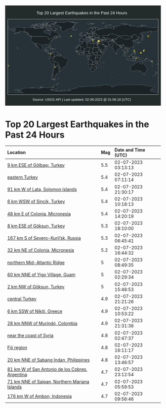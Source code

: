 ![Map](./map.png)

# Top 20 Largest Earthquakes in the Past 24 Hours

| Location | Mag | Date and Time (UTC) |
|:---|:---|:---|
| [9 km ESE of Gölbaşı, Turkey](https://earthquake.usgs.gov/earthquakes/eventpage/us6000jm5e) | 5.5 | 02-07-2023 03:13:13 |
| [eastern Turkey](https://earthquake.usgs.gov/earthquakes/eventpage/us6000jm6p) | 5.4 | 02-07-2023 07:11:14 |
| [91 km W of Lata, Solomon Islands](https://earthquake.usgs.gov/earthquakes/eventpage/us6000jmcg) | 5.4 | 02-07-2023 21:30:17 |
| [6 km WSW of Sincik, Turkey](https://earthquake.usgs.gov/earthquakes/eventpage/us6000jm7f) | 5.4 | 02-07-2023 10:18:13 |
| [48 km E of Colonia, Micronesia](https://earthquake.usgs.gov/earthquakes/eventpage/us6000jm8n) | 5.4 | 02-07-2023 14:20:19 |
| [8 km ESE of Göksun, Turkey](https://earthquake.usgs.gov/earthquakes/eventpage/us6000jmat) | 5.3 | 02-07-2023 18:10:00 |
| [167 km S of Severo-Kuril’sk, Russia](https://earthquake.usgs.gov/earthquakes/eventpage/us6000jm6a) | 5.3 | 02-07-2023 06:45:41 |
| [32 km NE of Colonia, Micronesia](https://earthquake.usgs.gov/earthquakes/eventpage/us6000jm9h) | 5.2 | 02-07-2023 16:44:32 |
| [northern Mid-Atlantic Ridge](https://earthquake.usgs.gov/earthquakes/eventpage/us6000jm74) | 5 | 02-07-2023 08:49:35 |
| [60 km NNE of Yigo Village, Guam](https://earthquake.usgs.gov/earthquakes/eventpage/us6000jm51) | 5 | 02-07-2023 02:29:34 |
| [2 km NW of Göksun, Turkey](https://earthquake.usgs.gov/earthquakes/eventpage/us6000jm96) | 5 | 02-07-2023 15:48:53 |
| [central Turkey](https://earthquake.usgs.gov/earthquakes/eventpage/us6000jmc7) | 4.9 | 02-07-2023 21:21:26 |
| [6 km SSW of Níkiti, Greece](https://earthquake.usgs.gov/earthquakes/eventpage/us6000jm7j) | 4.9 | 02-07-2023 10:53:22 |
| [28 km NNW of Murindó, Colombia](https://earthquake.usgs.gov/earthquakes/eventpage/us6000jmce) | 4.9 | 02-07-2023 21:31:36 |
| [near the coast of Syria](https://earthquake.usgs.gov/earthquakes/eventpage/us6000jm55) | 4.8 | 02-07-2023 02:47:37 |
| [Fiji region](https://earthquake.usgs.gov/earthquakes/eventpage/us6000jm98) | 4.8 | 02-07-2023 16:11:17 |
| [20 km NNE of Sabang Indan, Philippines](https://earthquake.usgs.gov/earthquakes/eventpage/us6000jm8f) | 4.8 | 02-07-2023 13:46:57 |
| [81 km W of San Antonio de los Cobres, Argentina](https://earthquake.usgs.gov/earthquakes/eventpage/us6000jmdu) | 4.7 | 02-07-2023 23:12:54 |
| [71 km NNE of Saipan, Northern Mariana Islands](https://earthquake.usgs.gov/earthquakes/eventpage/us6000jm66) | 4.7 | 02-07-2023 05:59:53 |
| [176 km W of Ambon, Indonesia](https://earthquake.usgs.gov/earthquakes/eventpage/us6000jm7c) | 4.7 | 02-07-2023 09:56:46 |
